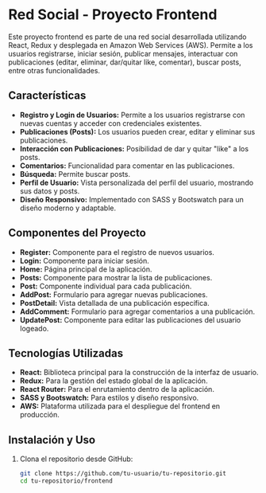 # Red Social - Proyecto Frontend

Este proyecto frontend es parte de una red social desarrollada utilizando React, Redux y desplegada en Amazon Web Services (AWS). Permite a los usuarios registrarse, iniciar sesión, publicar mensajes, interactuar con publicaciones (editar, eliminar, dar/quitar like, comentar), buscar posts, entre otras funcionalidades.

## Características

- **Registro y Login de Usuarios:** Permite a los usuarios registrarse con nuevas cuentas y acceder con credenciales existentes.
- **Publicaciones (Posts):** Los usuarios pueden crear, editar y eliminar sus publicaciones.
- **Interacción con Publicaciones:** Posibilidad de dar y quitar "like" a los posts.
- **Comentarios:** Funcionalidad para comentar en las publicaciones.
- **Búsqueda:** Permite buscar posts.
- **Perfil de Usuario:** Vista personalizada del perfil del usuario, mostrando sus datos y posts.
- **Diseño Responsivo:** Implementado con SASS y Bootswatch para un diseño moderno y adaptable.

## Componentes del Proyecto

- **Register:** Componente para el registro de nuevos usuarios.
- **Login:** Componente para iniciar sesión.
- **Home:** Página principal de la aplicación.
- **Posts:** Componente para mostrar la lista de publicaciones.
- **Post:** Componente individual para cada publicación.
- **AddPost:** Formulario para agregar nuevas publicaciones.
- **PostDetail:** Vista detallada de una publicación específica.
- **AddComment:** Formulario para agregar comentarios a una publicación.
- **UpdatePost:** Componente para editar las publicaciones del usuario logeado.

## Tecnologías Utilizadas

- **React:** Biblioteca principal para la construcción de la interfaz de usuario.
- **Redux:** Para la gestión del estado global de la aplicación.
- **React Router:** Para el enrutamiento dentro de la aplicación.
- **SASS y Bootswatch:** Para estilos y diseño responsivo.
- **AWS:** Plataforma utilizada para el despliegue del frontend en producción.

## Instalación y Uso

1. Clona el repositorio desde GitHub:

   ```bash
   git clone https://github.com/tu-usuario/tu-repositorio.git
   cd tu-repositorio/frontend

